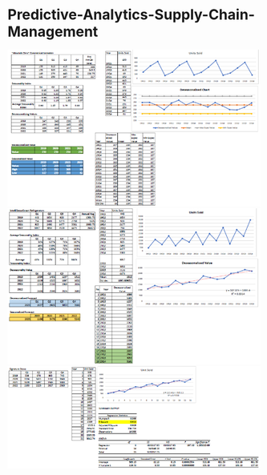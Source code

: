 # Predictive-Analytics-Supply-Chain-Management
![image](https://github.com/MaithiliBhakare/Predictive-Analytics-Supply-Chain-Management/blob/e1d8e6038cc9dfd69ce8fe1f164999086ab64007/Deseasonalized%20Chart.png)
![image](https://github.com/MaithiliBhakare/Predictive-Analytics-Supply-Chain-Management/blob/e1d8e6038cc9dfd69ce8fe1f164999086ab64007/Deseasonalized%20and%20regression%20Chart.png)
![image](https://github.com/MaithiliBhakare/Predictive-Analytics-Supply-Chain-Management/blob/e1d8e6038cc9dfd69ce8fe1f164999086ab64007/Regression%20Analysis.png)
